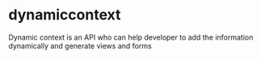 # dynamiccontext
Dynamic context is an API who can help developer to add the information dynamically and generate  views and forms
